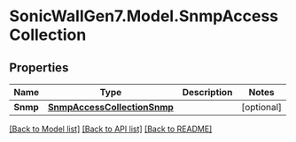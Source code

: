 # SonicWallGen7.Model.SnmpAccessCollection

## Properties

Name | Type | Description | Notes
------------ | ------------- | ------------- | -------------
**Snmp** | [**SnmpAccessCollectionSnmp**](SnmpAccessCollectionSnmp.md) |  | [optional] 

[[Back to Model list]](../README.md#documentation-for-models) [[Back to API list]](../README.md#documentation-for-api-endpoints) [[Back to README]](../README.md)

